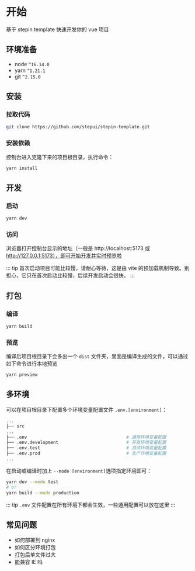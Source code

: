 # 开始

基于 stepin template 快速开发你的 vue 项目

## 环境准备

- node `^16.14.0`
- yarn `^1.21.1`
- git `^2.15.0`

## 安装

### 拉取代码

```bash
git clone https://github.com/stepui/stepin-template.git
```

### 安装依赖

控制台进入克隆下来的项目根目录，执行命令：

```bash
yarn install
```

## 开发

### 启动

```bash
yarn dev
```

### 访问

浏览器打开控制台显示的地址（一般是 http://localhost:5173 或 http://127.0.0.1:5173），即可开始开发并实时预览啦

::: tip
首次启动项目可能比较慢，请耐心等待，这是由 vite 的预加载机制导致。别担心，它只在首次启动比较慢，后续开发启动会很快。
:::

## 打包

### 编译

```bash
yarn build
```

### 预览

编译后项目根目录下会多出一个 `dist` 文件夹，里面是编译生成的文件，可以通过如下命令进行本地预览

```bash
yarn preview
```

## 多环境

可以在项目根目录下配置多个环境变量配置文件 `.env.[environment]`：

```sh {4-7}
...
├── src
...
├── .env                                      # 通用环境变量配置
├── .env.development                          # 开发环境变量配置
├── .env.test                                 # 测试环境变量配置
├── .env.prod                                 # 生产环境变量配置
...
```

在启动或编译时加上 `--mode [environment]`选项指定环境即可：

```sh
yarn dev --mode test
# or
yarn build --mode production
```

::: tip
`.env` 文件配置在所有环境下都会生效，一些通用配置可以放在这里
:::

## 常见问题

- 如何部署到 nginx
- 如何区分环境打包
- 打包后单文件过大
- 能兼容 IE 吗

